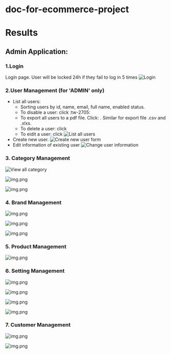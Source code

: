 # doc-for-ecommerce-project

# Results

## Admin Application:
### 1.Login
Login page. User will be locked 24h if they fail to log in 5 times
![Login](login.png)
### 2.User Management (for 'ADMIN' only)
- List all users:
  - Sorting users by id, name, email, full name, enabled status.
  - To disable a user: click :tw-2705:
  - To export all users to a pdf file. Click: . Similar for export file .csv and .xlxs.
  - To delete a user: click
  - To eidit a user: click
![List all users](view-all-users.png)
- Create new user. 
![Create new user form](create-new-user-form.png)
- Edit information of existing user
![Change user information](edit-existing-user.png)
### 3. Category Management 
![View all category](view-all-category.png)

![img.png](create-new-category.png)

![img.png](edit-existing-category.png)
### 4. Brand Management
![img.png](view-all-brands.png)

![img.png](create-new-brand.png)

![img.png](edit-existing-brand.png)
### 5. Product Management
![img.png](view-all-products.png)
### 6. Setting Management
![img.png](general-setting.png)

![img.png](country-setting.png)

![img.png](state-setting.png)

![img.png](setting-mail-server.png)
### 7. Customer Management
![img.png](view-all-customer.png)

![img.png](edit-existing-customer.png)